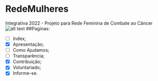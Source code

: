 # RedeMulheres
Integrativa 2022 - Projeto para Rede Feminina de Combate ao Câncer 
![alt text](https://i.imgur.com/EnlzApk.png)
##Paginas:
- [ ] Index;
- [x] Apresentação;
- [ ] Como Ajudamos;
- [ ] Transparência;
- [x] Contribuição;
- [x] Voluntariado;
- [x] Informe-se.
